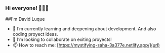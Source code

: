 ### Hi everyone! 👋👋👋
##I'm David Luque

- 🌱 I’m currently learning and deepening about development. And also coding proyect ideas.
- 👯 I’m looking to collaborate on exiting proyects!
- 📫 How to reach me: [https://mystifying-saha-3a377e.netlify.app/](url)
